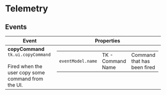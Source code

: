 # Telemetry

## Events

<table>
  <thead>
    <tr>
      <th>Event</th>
      <th>Properties</th>
    </tr>
  </thead>
  <tbody>
    <tr valign="top">
      <td>
        <strong>copyCommand</strong><br>
        <code>tk.ui.copyCommand</code><br><br>
        Fired when the user copy some command from the UI.
      </td>
      <td>
        <table>
          <tr>
            <td><code>eventModel.name</code></td>
            <td>TK - Command Name</td>
            <td>Command that has been fired</td>
          </tr>
        </table>
      </td>
    </tr>
  </tbody>
</table>
